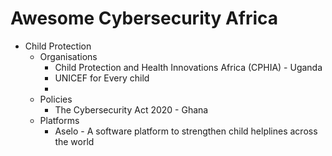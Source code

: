 # Awesome Cybersecurity Africa

* Child Protection
    * Organisations
        * Child Protection and Health Innovations Africa (CPHIA) - Uganda
        * UNICEF for Every child
        * 
   * Policies
        * The Cybersecurity Act 2020 - Ghana
   * Platforms
        * Aselo - A software platform to strengthen child helplines across the world
